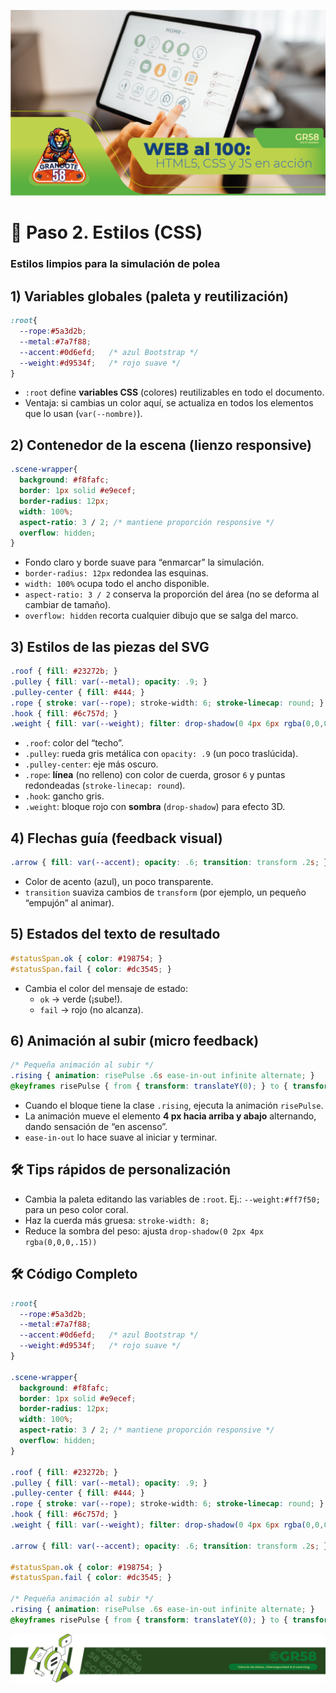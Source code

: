 

![Recurso 2foto001](https://github.com/Grandote58/grandote58-web-codex/blob/main/Simulacion_002/assets/Recurso%202foto001.png)

# **🎨 Paso 2. Estilos (CSS)**

### **Estilos limpios para la simulación de polea**

## 1) **Variables globales (paleta y reutilización)**

```css
:root{
  --rope:#5a3d2b;
  --metal:#7a7f88;
  --accent:#0d6efd;   /* azul Bootstrap */
  --weight:#d9534f;   /* rojo suave */
}
```

- `:root` define **variables CSS** (colores) reutilizables en todo el documento.
- Ventaja: si cambias un color aquí, se actualiza en todos los elementos que lo usan (`var(--nombre)`).

## 2) Contenedor de la escena (lienzo responsive)

```css
.scene-wrapper{
  background: #f8fafc;
  border: 1px solid #e9ecef;
  border-radius: 12px;
  width: 100%;
  aspect-ratio: 3 / 2; /* mantiene proporción responsive */
  overflow: hidden;
}
```

- Fondo claro y borde suave para “enmarcar” la simulación.
- `border-radius: 12px` redondea las esquinas.
- `width: 100%` ocupa todo el ancho disponible.
- `aspect-ratio: 3 / 2` conserva la proporción del área (no se deforma al cambiar de tamaño).
- `overflow: hidden` recorta cualquier dibujo que se salga del marco.

## 3) Estilos de las piezas del SVG

```css
.roof { fill: #23272b; }
.pulley { fill: var(--metal); opacity: .9; }
.pulley-center { fill: #444; }
.rope { stroke: var(--rope); stroke-width: 6; stroke-linecap: round; }
.hook { fill: #6c757d; }
.weight { fill: var(--weight); filter: drop-shadow(0 4px 6px rgba(0,0,0,.2)); }
```

- `.roof`: color del “techo”.
- `.pulley`: rueda gris metálica con `opacity: .9` (un poco traslúcida).
- `.pulley-center`: eje más oscuro.
- `.rope`: **línea** (no relleno) con color de cuerda, grosor `6` y puntas redondeadas (`stroke-linecap: round`).
- `.hook`: gancho gris.
- `.weight`: bloque rojo con **sombra** (`drop-shadow`) para efecto 3D.

## 4) Flechas guía (feedback visual)

```css
.arrow { fill: var(--accent); opacity: .6; transition: transform .2s; }
```

- Color de acento (azul), un poco transparente.
- `transition` suaviza cambios de `transform` (por ejemplo, un pequeño “empujón” al animar).

## 5) Estados del texto de resultado

```css
#statusSpan.ok { color: #198754; }
#statusSpan.fail { color: #dc3545; }
```

- Cambia el color del mensaje de estado:
   - `ok` → verde (¡sube!).
   - `fail` → rojo (no alcanza).

## 6) Animación al subir (micro feedback)

```css
/* Pequeña animación al subir */
.rising { animation: risePulse .6s ease-in-out infinite alternate; }
@keyframes risePulse { from { transform: translateY(0); } to { transform: translateY(-4px); } }
```

- Cuando el bloque tiene la clase `.rising`, ejecuta la animación `risePulse`.
- La animación mueve el elemento **4 px hacia arriba y abajo** alternando, dando sensación de “en ascenso”.
- `ease-in-out` lo hace suave al iniciar y terminar.

## 🛠️ Tips rápidos de personalización

- Cambia la paleta editando las variables de `:root`.
    Ej.: `--weight:#ff7f50;` para un peso color coral.
- Haz la cuerda más gruesa: `stroke-width: 8;`
- Reduce la sombra del peso: ajusta `drop-shadow(0 2px 4px rgba(0,0,0,.15))`

## 🛠️ Código Completo

```css
:root{
  --rope:#5a3d2b;
  --metal:#7a7f88;
  --accent:#0d6efd;   /* azul Bootstrap */
  --weight:#d9534f;   /* rojo suave */
}

.scene-wrapper{
  background: #f8fafc;
  border: 1px solid #e9ecef;
  border-radius: 12px;
  width: 100%;
  aspect-ratio: 3 / 2; /* mantiene proporción responsive */
  overflow: hidden;
}

.roof { fill: #23272b; }
.pulley { fill: var(--metal); opacity: .9; }
.pulley-center { fill: #444; }
.rope { stroke: var(--rope); stroke-width: 6; stroke-linecap: round; }
.hook { fill: #6c757d; }
.weight { fill: var(--weight); filter: drop-shadow(0 4px 6px rgba(0,0,0,.2)); }

.arrow { fill: var(--accent); opacity: .6; transition: transform .2s; }

#statusSpan.ok { color: #198754; }
#statusSpan.fail { color: #dc3545; }

/* Pequeña animación al subir */
.rising { animation: risePulse .6s ease-in-out infinite alternate; }
@keyframes risePulse { from { transform: translateY(0); } to { transform: translateY(-4px); } }
```


![Recurso 4foto0021](https://github.com/Grandote58/grandote58-web-codex/blob/main/Simulacion_002/assets/Recurso%204foto0021-1758666451954-3.png)
